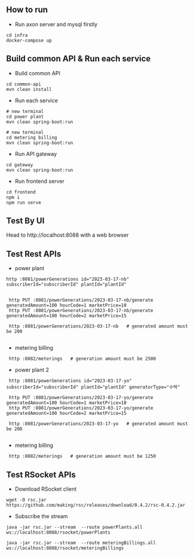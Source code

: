## How to run

- Run axon server and mysql firstly

```
cd infra
docker-compose up
```

## Build common API & Run each service

- Build common API
```
cd common-api
mvn clean install
```

- Run each service
```
# new terminal
cd power plant
mvn clean spring-boot:run

# new terminal
cd metering billing
mvn clean spring-boot:run

```

- Run API gateway
```
cd gateway
mvn clean spring-boot:run
```

- Run frontend server
```
cd frontend
npm i
npm run serve

```

## Test By UI
Head to http://localhost:8088 with a web browser

## Test Rest APIs
- power plant
```
http :8081/powerGenerations id="2023-03-17-nb" subscriberId="subscriberId" plantId="plantId"
 

 http PUT :8081/powerGenerations/2023-03-17-nb/generate generatedAmount=100 hourCode=1 marketPrice=10
 http PUT :8081/powerGenerations/2023-03-17-nb/generate generatedAmount=100 hourCode=2 marketPrice=15

 http :8081/powerGenerations/2023-03-17-nb   # generated amount must be 200
 
```
- metering billing
```
 http :8082/meterings   # generation amount must be 2500
```


- power plant 2
```
 http :8081/powerGenerations id="2023-03-17-yo" subscriberId="subscriberId" plantId="plantId" generatorType="수력"

 http PUT :8081/powerGenerations/2023-03-17-yo/generate generatedAmount=100 hourCode=1 marketPrice=10
 http PUT :8081/powerGenerations/2023-03-17-yo/generate generatedAmount=100 hourCode=2 marketPrice=15

 http :8081/powerGenerations/2023-03-17-yo   # generated amount must be 200
 
```
- metering billing
```
 http :8082/meterings   # generation amount must be 1250
```



## Test RSocket APIs

- Download RSocket client
```
wget -O rsc.jar https://github.com/making/rsc/releases/download/0.4.2/rsc-0.4.2.jar
```
- Subscribe the stream
```
java -jar rsc.jar --stream  --route powerPlants.all ws://localhost:8088/rsocket/powerPlants

java -jar rsc.jar --stream  --route meteringBillings.all ws://localhost:8088/rsocket/meteringBillings

```
